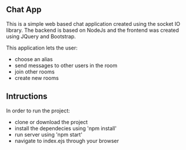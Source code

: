 

## Chat App

This is a simple web based chat application created using the socket IO library.
The backend is based on NodeJs and the frontend was created using JQuery and Bootstrap.


This application lets the user:

- choose an alias
- send messages to other users in the room
- join other rooms
- create new rooms


## Intructions

In order to run the project:
 - clone or download the project
 - install the dependecies using 'npm install'
 - run server using 'npm start'
 - navigate to index.ejs through your browser